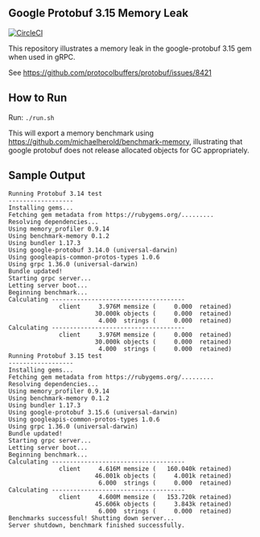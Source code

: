 
## Google Protobuf 3.15 Memory Leak

[![CircleCI](https://circleci.com/gh/splittingred/protobuf-315-leak/tree/main.svg?style=svg)](https://circleci.com/gh/splittingred/protobuf-315-leak/tree/main)

This repository illustrates a memory leak in the google-protobuf 3.15 gem when used in gRPC.

See https://github.com/protocolbuffers/protobuf/issues/8421

## How to Run

Run: `./run.sh`

This will export a memory benchmark using https://github.com/michaelherold/benchmark-memory, illustrating that
google protobuf does not release allocated objects for GC appropriately. 

## Sample Output

```
Running Protobuf 3.14 test
------------------
Installing gems...
Fetching gem metadata from https://rubygems.org/.........
Resolving dependencies...
Using memory_profiler 0.9.14
Using benchmark-memory 0.1.2
Using bundler 1.17.3
Using google-protobuf 3.14.0 (universal-darwin)
Using googleapis-common-protos-types 1.0.6
Using grpc 1.36.0 (universal-darwin)
Bundle updated!
Starting grpc server...
Letting server boot...
Beginning benchmark...
Calculating -------------------------------------
              client     3.976M memsize (     0.000  retained)
                        30.000k objects (     0.000  retained)
                         4.000  strings (     0.000  retained)
Calculating -------------------------------------
              client     3.976M memsize (     0.000  retained)
                        30.000k objects (     0.000  retained)
                         4.000  strings (     0.000  retained)
Running Protobuf 3.15 test
------------------
Installing gems...
Fetching gem metadata from https://rubygems.org/.........
Resolving dependencies...
Using memory_profiler 0.9.14
Using benchmark-memory 0.1.2
Using bundler 1.17.3
Using google-protobuf 3.15.6 (universal-darwin)
Using googleapis-common-protos-types 1.0.6
Using grpc 1.36.0 (universal-darwin)
Bundle updated!
Starting grpc server...
Letting server boot...
Beginning benchmark...
Calculating -------------------------------------
              client     4.616M memsize (   160.040k retained)
                        46.001k objects (     4.001k retained)
                         6.000  strings (     0.000  retained)
Calculating -------------------------------------
              client     4.600M memsize (   153.720k retained)
                        45.606k objects (     3.843k retained)
                         6.000  strings (     0.000  retained)
Benchmarks successful! Shutting down server...
Server shutdown, benchmark finished successfully.
```
